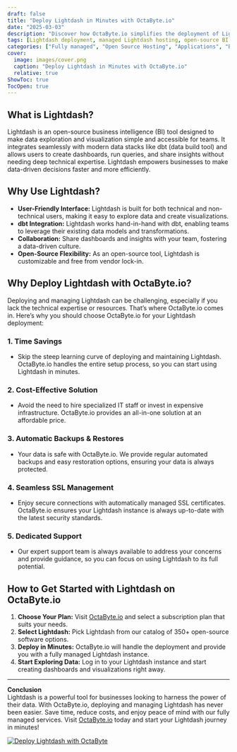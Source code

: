 ```yaml
---
draft: false
title: "Deploy Lightdash in Minutes with OctaByte.io"
date: "2025-03-03"
description: "Discover how OctaByte.io simplifies the deployment of Lightdash, an open-source business intelligence tool, with fully managed services. Save time, reduce costs, and enjoy seamless SSL, automatic backups, and expert support—all in one place."
tags: [Lightdash deployment, managed Lightdash hosting, open-source BI tools, OctaByte, Lightdash benefits, managed open-source software, business intelligence tools, Lightdash setup, automated backups, SSL management, cost-effective BI solutions]
categories: ["Fully managed", "Open Source Hosting", "Applications", "Business Intelligence", "Lightdash"]
cover:
  image: images/cover.png
  caption: "Deploy Lightdash in Minutes with OctaByte.io"
  relative: true
ShowToc: true
TocOpen: true
---
```



## What is Lightdash?

Lightdash is an open-source business intelligence (BI) tool designed to make data exploration and visualization simple and accessible for teams. It integrates seamlessly with modern data stacks like dbt (data build tool) and allows users to create dashboards, run queries, and share insights without needing deep technical expertise. Lightdash empowers businesses to make data-driven decisions faster and more efficiently.

## Why Use Lightdash?

- **User-Friendly Interface:** Lightdash is built for both technical and non-technical users, making it easy to explore data and create visualizations.
- **dbt Integration:** Lightdash works hand-in-hand with dbt, enabling teams to leverage their existing data models and transformations.
- **Collaboration:** Share dashboards and insights with your team, fostering a data-driven culture.
- **Open-Source Flexibility:** As an open-source tool, Lightdash is customizable and free from vendor lock-in.

## Why Deploy Lightdash with OctaByte.io?

Deploying and managing Lightdash can be challenging, especially if you lack the technical expertise or resources. That’s where OctaByte.io comes in. Here’s why you should choose OctaByte.io for your Lightdash deployment:

### 1. **Time Savings**
   - Skip the steep learning curve of deploying and maintaining Lightdash. OctaByte.io handles the entire setup process, so you can start using Lightdash in minutes.

### 2. **Cost-Effective Solution**
   - Avoid the need to hire specialized IT staff or invest in expensive infrastructure. OctaByte.io provides an all-in-one solution at an affordable price.

### 3. **Automatic Backups & Restores**
   - Your data is safe with OctaByte.io. We provide regular automated backups and easy restoration options, ensuring your data is always protected.

### 4. **Seamless SSL Management**
   - Enjoy secure connections with automatically managed SSL certificates. OctaByte.io ensures your Lightdash instance is always up-to-date with the latest security standards.

### 5. **Dedicated Support**
   - Our expert support team is always available to address your concerns and provide guidance, so you can focus on using Lightdash to its full potential.

## How to Get Started with Lightdash on OctaByte.io

1. **Choose Your Plan:** Visit [OctaByte.io](https://octabyte.io) and select a subscription plan that suits your needs.
2. **Select Lightdash:** Pick Lightdash from our catalog of 350+ open-source software options.
3. **Deploy in Minutes:** OctaByte.io will handle the deployment and provide you with a fully managed Lightdash instance.
4. **Start Exploring Data:** Log in to your Lightdash instance and start creating dashboards and visualizations right away.

---

**Conclusion**  
Lightdash is a powerful tool for businesses looking to harness the power of their data. With OctaByte.io, deploying and managing Lightdash has never been easier. Save time, reduce costs, and enjoy peace of mind with our fully managed services. Visit [OctaByte.io](https://octabyte.io) today and start your Lightdash journey in minutes!

[![Deploy Lightdash with OctaByte](/images/deploy-on-octabyte.png)](https://octabyte.io/fully-managed-open-source-services/applications/business-intelligence/lightdash)